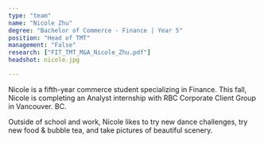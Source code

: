 ```yaml
---
type: "team"
name: "Nicole Zhu"
degree: "Bachelor of Commerce - Finance | Year 5"
position: "Head of TMT"
management: "False"
research: ["FIT_TMT_M&A_Nicole_Zhu.pdf"]
headshot: nicole.jpg

---
```


Nicole is a fifth-year commerce student specializing in Finance. This fall, Nicole is completing an Analyst internship with RBC Corporate Client Group in Vancouver. BC.

Outside of school and work, Nicole likes to try new dance challenges, try new food & bubble tea, and take pictures of beautiful scenery.